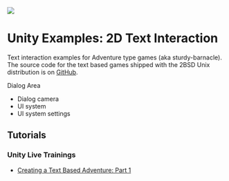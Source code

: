 <img src="https://video-images.vice.com/articles/592c3e62506abb44a68e9ad0/lede/1496072037917-Colossal_Cave_Adventure_on_VT100_terminal.jpeg">

# Unity Examples: 2D Text Interaction

Text interaction examples for Adventure type games (aka sturdy-barnacle). The source code for the text based games shipped with the 2BSD Unix distribution is on [GitHub](https://github.com/msharov/bsd-games).

Dialog Area

* Dialog camera
* UI system
* UI system settings

## Tutorials

### Unity Live Trainings
* [Creating a Text Based Adventure: Part 1](https://unity3d.com/learn/live-training/session/creating-text-based-adventure-part-1)
